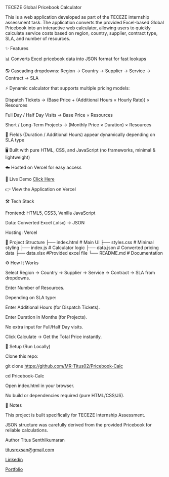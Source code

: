 TECEZE Global Pricebook Calculator

This is a web application developed as part of the TECEZE internship assessment task.
The application converts the provided Excel-based Global Pricebook into an interactive web calculator, allowing users to quickly calculate service costs based on region, country, supplier, contract type, SLA, and number of resources.

✨ Features

📊 Converts Excel pricebook data into JSON format for fast lookups

🌎 Cascading dropdowns: Region → Country → Supplier → Service → Contract → SLA

⚡ Dynamic calculator that supports multiple pricing models:

Dispatch Tickets → (Base Price + (Additional Hours × Hourly Rate)) × Resources

Full Day / Half Day Visits → Base Price × Resources

Short / Long-Term Projects → (Monthly Price × Duration) × Resources

🔄 Fields (Duration / Additional Hours) appear dynamically depending on SLA type

🖥️ Built with pure HTML, CSS, and JavaScript (no frameworks, minimal & lightweight)

☁️ Hosted on Vercel for easy access

🚀 Live Demo
[Click Here](https://pricebook-calc.vercel.app)

👉 View the Application on Vercel

🛠️ Tech Stack

Frontend: HTML5, CSS3, Vanilla JavaScript

Data: Converted Excel (.xlsx) → JSON

Hosting: Vercel

📂 Project Structure
├── index.html        # Main UI
├── styles.css         # Minimal styling
├── index.js         # Calculator logic
├── data.json       # Converted pricing data
├── data.xlsx     #Provided excel file
└── README.md         # Documentation

⚙️ How It Works

Select Region → Country → Supplier → Service → Contract → SLA from dropdowns.

Enter Number of Resources.

Depending on SLA type:

Enter Additional Hours (for Dispatch Tickets).

Enter Duration in Months (for Projects).

No extra input for Full/Half Day visits.

Click Calculate → Get the Total Price instantly.

📌 Setup (Run Locally)

Clone this repo:

git clone https://github.com/MR-Titus02/Pricebook-Calc

cd Pricebook-Calc


Open index.html in your browser.

No build or dependencies required (pure HTML/CSS/JS).

🧾 Notes

This project is built specifically for TECEZE Internship Assessment.

JSON structure was carefully derived from the provided Pricebook for reliable calculations.

Author
Titus Senthilkumaran

titusroxsan@gmail.com

[Linkedin](https://www.linkedin.com/in/titus-senthilkumaran)

[Portfolio](https://mrtitus.netlify.app)
